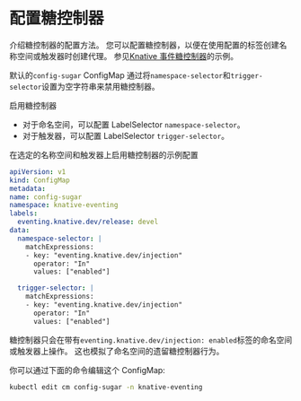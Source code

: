 # 配置糖控制器

介绍糖控制器的配置方法。
您可以配置糖控制器，以便在使用配置的标签创建名称空间或触发器时创建代理。
参见[Knative 事件糖控制器](../sugar/README.md)的示例。

默认的`config-sugar` ConfigMap 通过将`namespace-selector`和`trigger-selector`设置为空字符串来禁用糖控制器。

启用糖控制器

- 对于命名空间，可以配置 LabelSelector `namespace-selector`。
- 对于触发器，可以配置 LabelSelector `trigger-selector`。

在选定的名称空间和触发器上启用糖控制器的示例配置

```yaml
apiVersion: v1
kind: ConfigMap
metadata:
name: config-sugar
namespace: knative-eventing
labels:
  eventing.knative.dev/release: devel
data:
  namespace-selector: |
    matchExpressions:
    - key: "eventing.knative.dev/injection"
      operator: "In"
      values: ["enabled"]

  trigger-selector: |
    matchExpressions:
    - key: "eventing.knative.dev/injection"
      operator: "In"
      values: ["enabled"]
```

糖控制器只会在带有`eventing.knative.dev/injection: enabled`标签的命名空间或触发器上操作。
这也模拟了命名空间的遗留糖控制器行为。

你可以通过下面的命令编辑这个 ConfigMap:

```bash
kubectl edit cm config-sugar -n knative-eventing
```
